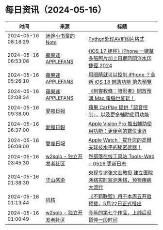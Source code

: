 ﻿# 每日资讯（2024-05-16）

|时间|来源|标题|
|---|---|---|
|2024-05-16 08:18:29|[迷途小书童的Note](https://xugaoxiang.com/feed)|[Python处理AVIF图片格式](https://xugaoxiang.com/2024/05/16/python-avif/)|
|2024-05-16 06:53:08|[蘋果迷 APPLEFANS](https://applefans.today/feed/)|[《iOS 17 捷徑》iPhone 一鍵幫多張照片加上日期時間浮水印捷徑 2024](https://applefans.today/ios-shortcuts-iphone-photo-time-stamp-2024/)|
|2024-05-16 05:26:10|[蘋果迷 APPLEFANS](https://applefans.today/feed/)|[用眼睛就可以控制 iPhone ？全新 iOS 18 輔助功能 搶先預覽](https://applefans.today/2024-05-ios-18-accessibility-features/)|
|2024-05-16 02:08:34|[蘋果迷 APPLEFANS](https://applefans.today/feed/)|[《刺客教條：暗影者》開放預購 Mac 電腦也能玩！](https://applefans.today/2024-05-assassins-creed-shadows-mac-november/)|
|2024-05-16 09:38:00|[愛瘋日報](http://www.iphonetaiwan.org/feeds/posts/default)|[蘋果 CarPlay 提供「語音控制」，以及更多輔助使用功能](https://www.iphonetaiwan.org/2024/05/apple-carplay-new-features.html)|
|2024-05-16 06:37:00|[愛瘋日報](http://www.iphonetaiwan.org/feeds/posts/default)|[Apple Vision Pro 推出輔助使用功能：更便利的數位世界](https://www.iphonetaiwan.org/2024/05/apple-visionos-assistive.html)|
|2024-05-16 06:09:00|[愛瘋日報](http://www.iphonetaiwan.org/feeds/posts/default)|[Apple Watch：提升您的高爾夫球技水平的秘密武器！](https://www.iphonetaiwan.org/2024/05/apple-watch-golf-companion.html)|
|2024-05-16 03:45:30|[w2solo - 独立开发者社区](https://w2solo.com/topics/feed)|[然部落在线工具站 Tools-Web - 0516 更新日志](https://w2solo.com/topics/4623)|
|2024-05-16 01:38:30|[华山感染](https://feedpress.me/wx-hsinfect)|[央视专访张文宏教授 建立医院网络实时监测网络，预警疾病大流行](http://mp.weixin.qq.com/s?__biz=Mzk0ODIzMjMxNQ%3D%3D&mid=2247502970&idx=1&sn=3843a575064c1a9f38fa10fba1a6941c)|
|2024-05-16 01:13:44|[机核](https://www.gcores.com/rss)|[《不羁联盟》将于本周五开启预载，5月22日正式推出](https://www.gcores.com/articles/181945)|
|2024-05-16 01:00:49|[w2solo - 独立开发者社区](https://w2solo.com/topics/feed)|[今年的第七个作品，上线后就暂停一段时间](https://w2solo.com/topics/4622)|
